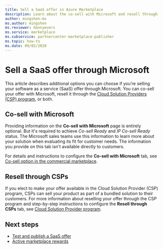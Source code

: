 ```yaml
---
title: Sell a SaaS offer in Azure Marketplace
description: Learn about the co-sell with Microsoft and resell through Cloud Solution Providers (CSP) program options for your software as a service (SaaS) offer in Azure Marketplace.
author: mingshen-ms
ms.author: mingshen
ms.reviewer: dannyevers
ms.service: marketplace 
ms.subservice: partnercenter-marketplace-publisher
ms.topic: how-to
ms.date: 09/02/2020
---
```


# Sell a SaaS offer through Microsoft

This article describes additional options you can choose if you’re selling your software as a service (SaaS) offer through Microsoft. You can co-sell your offer with Microsoft, resell it through the [Cloud Solution Providers (CSP) program](cloud-solution-providers.md), or both.

## Co-sell with Microsoft

Providing information on the **Co-sell with Microsoft** page is entirely optional. But it's required to achieve _Co-sell Ready_ and _IP Co-sell Ready_ status. The Microsoft sales teams use this information to learn more about your solution when evaluating its fit for customer needs. The information you provide on this tab isn't available directly to customers.

For details and instructions to configure the **Co-sell with Microsoft** tab, see [Co-sell option in the commercial marketplace](./co-sell-configure.md).

## Resell through CSPs

If you elect to make your offer available in the Cloud Solution Provider (CSP) program, CSPs can sell your product as part of a bundled solution to their customers. For more information about reselling your offer through the CSP program and step-by-step instructions to configure the **Resell through CSPs** tab, see [Cloud Solution Provider program](cloud-solution-providers.md).

## Next steps

- [Test and publish a SaaS offer](test-publish-saas-offer.md)
- [Active marketplace rewards](marketplace-rewards.md)